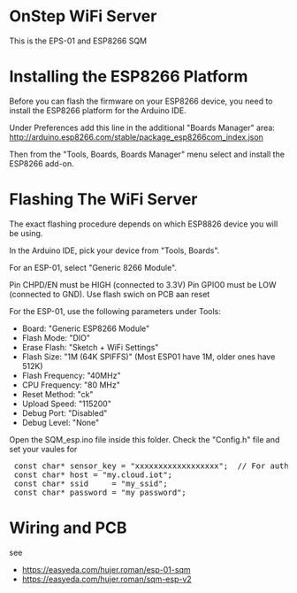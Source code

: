 # OnStep WiFi Server
This is the EPS-01 and ESP8266 SQM 

# Installing the ESP8266 Platform
Before you can flash the firmware on your ESP8266 device, you need to install the ESP8266
platform for the Arduino IDE.

Under Preferences add this line in the additional "Boards Manager" area:
  http://arduino.esp8266.com/stable/package_esp8266com_index.json

Then from the "Tools, Boards, Boards Manager" menu select and install the ESP8266 add-on.

# Flashing The WiFi Server
The exact flashing procedure depends on which ESP8826 device you will be using.

In the Arduino IDE, pick your device from "Tools, Boards". 

For an ESP-01, select "Generic 8266 Module".

Pin CHPD/EN must be HIGH (connected to 3.3V)
Pin GPIO0 must be LOW (connected to GND).  Use flash swich on PCB aan reset



For the ESP-01, use the following parameters under Tools:

- Board: "Generic ESP8266 Module"
- Flash Mode: "DIO"
- Erase Flash: "Sketch + WiFi Settings"
- Flash Size: "1M (64K SPIFFS)" (Most ESP01 have 1M, older ones have 512K)
- Flash Frequency: "40MHz"
- CPU Frequency: "80 MHz"
- Reset Method: "ck"
- Upload Speed: "115200"
- Debug Port: "Disabled"
- Debug Level: "None"

Open the SQM_esp.ino file inside this folder. Check the "Config.h" file and set your vaules  for 
<pre>
 const char* sensor_key = "xxxxxxxxxxxxxxxxxx";  // For auth on web server
 const char* host = "my.cloud.iot";
 const char* ssid     = "my_ssid";
 const char* password = "my_password";
</pre>

# Wiring and PCB 
see
* https://easyeda.com/hujer.roman/esp-01-sqm
* https://easyeda.com/hujer.roman/sqm-esp-v2
